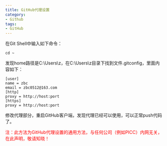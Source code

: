 ```yaml
---
title: GitHub代理设置
category:
- Github
tags:
- GitHub
---
```


在Git Shell中输入如下命令：  

    cd ~

发现home路径是C:\Users\z，在C:\Users\z目录下找到文件.gitconfig，里面内容如下：  

    [user]
    name = zbc
    email = zbc0512@163.com
    [http]
    proxy = http://host:port
    [https]
    proxy = http://host:port

修改代理部分，重启GitHub客户端，发现代理已经可以使用，可以正常push代码了。  

<font color="#F00">注：此方法为GitHub代理设置的通用方法，与任何公司（例如PICC）内网无关，在此声明，敬请知晓！</font>  
